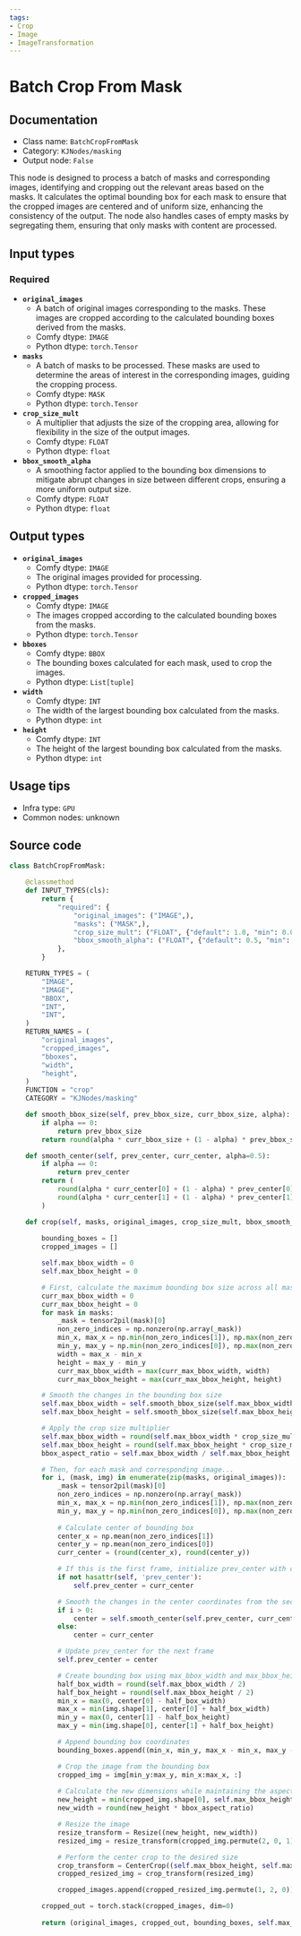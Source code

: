 ```yaml
---
tags:
- Crop
- Image
- ImageTransformation
---
```


# Batch Crop From Mask
## Documentation
- Class name: `BatchCropFromMask`
- Category: `KJNodes/masking`
- Output node: `False`

This node is designed to process a batch of masks and corresponding images, identifying and cropping out the relevant areas based on the masks. It calculates the optimal bounding box for each mask to ensure that the cropped images are centered and of uniform size, enhancing the consistency of the output. The node also handles cases of empty masks by segregating them, ensuring that only masks with content are processed.
## Input types
### Required
- **`original_images`**
    - A batch of original images corresponding to the masks. These images are cropped according to the calculated bounding boxes derived from the masks.
    - Comfy dtype: `IMAGE`
    - Python dtype: `torch.Tensor`
- **`masks`**
    - A batch of masks to be processed. These masks are used to determine the areas of interest in the corresponding images, guiding the cropping process.
    - Comfy dtype: `MASK`
    - Python dtype: `torch.Tensor`
- **`crop_size_mult`**
    - A multiplier that adjusts the size of the cropping area, allowing for flexibility in the size of the output images.
    - Comfy dtype: `FLOAT`
    - Python dtype: `float`
- **`bbox_smooth_alpha`**
    - A smoothing factor applied to the bounding box dimensions to mitigate abrupt changes in size between different crops, ensuring a more uniform output size.
    - Comfy dtype: `FLOAT`
    - Python dtype: `float`
## Output types
- **`original_images`**
    - Comfy dtype: `IMAGE`
    - The original images provided for processing.
    - Python dtype: `torch.Tensor`
- **`cropped_images`**
    - Comfy dtype: `IMAGE`
    - The images cropped according to the calculated bounding boxes from the masks.
    - Python dtype: `torch.Tensor`
- **`bboxes`**
    - Comfy dtype: `BBOX`
    - The bounding boxes calculated for each mask, used to crop the images.
    - Python dtype: `List[tuple]`
- **`width`**
    - Comfy dtype: `INT`
    - The width of the largest bounding box calculated from the masks.
    - Python dtype: `int`
- **`height`**
    - Comfy dtype: `INT`
    - The height of the largest bounding box calculated from the masks.
    - Python dtype: `int`
## Usage tips
- Infra type: `GPU`
- Common nodes: unknown


## Source code
```python
class BatchCropFromMask:

    @classmethod
    def INPUT_TYPES(cls):
        return {
            "required": {
                "original_images": ("IMAGE",),
                "masks": ("MASK",),
                "crop_size_mult": ("FLOAT", {"default": 1.0, "min": 0.0, "max": 10.0, "step": 0.001}),
                "bbox_smooth_alpha": ("FLOAT", {"default": 0.5, "min": 0.0, "max": 1.0, "step": 0.01}),
            },
        }

    RETURN_TYPES = (
        "IMAGE",
        "IMAGE",
        "BBOX",
        "INT",
        "INT",
    )
    RETURN_NAMES = (
        "original_images",
        "cropped_images",
        "bboxes",
        "width",
        "height",
    )
    FUNCTION = "crop"
    CATEGORY = "KJNodes/masking"

    def smooth_bbox_size(self, prev_bbox_size, curr_bbox_size, alpha):
        if alpha == 0:
            return prev_bbox_size
        return round(alpha * curr_bbox_size + (1 - alpha) * prev_bbox_size)

    def smooth_center(self, prev_center, curr_center, alpha=0.5):
        if alpha == 0:
            return prev_center
        return (
            round(alpha * curr_center[0] + (1 - alpha) * prev_center[0]),
            round(alpha * curr_center[1] + (1 - alpha) * prev_center[1])
        )

    def crop(self, masks, original_images, crop_size_mult, bbox_smooth_alpha):
 
        bounding_boxes = []
        cropped_images = []

        self.max_bbox_width = 0
        self.max_bbox_height = 0

        # First, calculate the maximum bounding box size across all masks
        curr_max_bbox_width = 0
        curr_max_bbox_height = 0
        for mask in masks:
            _mask = tensor2pil(mask)[0]
            non_zero_indices = np.nonzero(np.array(_mask))
            min_x, max_x = np.min(non_zero_indices[1]), np.max(non_zero_indices[1])
            min_y, max_y = np.min(non_zero_indices[0]), np.max(non_zero_indices[0])
            width = max_x - min_x
            height = max_y - min_y
            curr_max_bbox_width = max(curr_max_bbox_width, width)
            curr_max_bbox_height = max(curr_max_bbox_height, height)

        # Smooth the changes in the bounding box size
        self.max_bbox_width = self.smooth_bbox_size(self.max_bbox_width, curr_max_bbox_width, bbox_smooth_alpha)
        self.max_bbox_height = self.smooth_bbox_size(self.max_bbox_height, curr_max_bbox_height, bbox_smooth_alpha)

        # Apply the crop size multiplier
        self.max_bbox_width = round(self.max_bbox_width * crop_size_mult)
        self.max_bbox_height = round(self.max_bbox_height * crop_size_mult)
        bbox_aspect_ratio = self.max_bbox_width / self.max_bbox_height

        # Then, for each mask and corresponding image...
        for i, (mask, img) in enumerate(zip(masks, original_images)):
            _mask = tensor2pil(mask)[0]
            non_zero_indices = np.nonzero(np.array(_mask))
            min_x, max_x = np.min(non_zero_indices[1]), np.max(non_zero_indices[1])
            min_y, max_y = np.min(non_zero_indices[0]), np.max(non_zero_indices[0])
            
            # Calculate center of bounding box
            center_x = np.mean(non_zero_indices[1])
            center_y = np.mean(non_zero_indices[0])
            curr_center = (round(center_x), round(center_y))

            # If this is the first frame, initialize prev_center with curr_center
            if not hasattr(self, 'prev_center'):
                self.prev_center = curr_center

            # Smooth the changes in the center coordinates from the second frame onwards
            if i > 0:
                center = self.smooth_center(self.prev_center, curr_center, bbox_smooth_alpha)
            else:
                center = curr_center

            # Update prev_center for the next frame
            self.prev_center = center

            # Create bounding box using max_bbox_width and max_bbox_height
            half_box_width = round(self.max_bbox_width / 2)
            half_box_height = round(self.max_bbox_height / 2)
            min_x = max(0, center[0] - half_box_width)
            max_x = min(img.shape[1], center[0] + half_box_width)
            min_y = max(0, center[1] - half_box_height)
            max_y = min(img.shape[0], center[1] + half_box_height)

            # Append bounding box coordinates
            bounding_boxes.append((min_x, min_y, max_x - min_x, max_y - min_y))

            # Crop the image from the bounding box
            cropped_img = img[min_y:max_y, min_x:max_x, :]
            
            # Calculate the new dimensions while maintaining the aspect ratio
            new_height = min(cropped_img.shape[0], self.max_bbox_height)
            new_width = round(new_height * bbox_aspect_ratio)

            # Resize the image
            resize_transform = Resize((new_height, new_width))
            resized_img = resize_transform(cropped_img.permute(2, 0, 1))

            # Perform the center crop to the desired size
            crop_transform = CenterCrop((self.max_bbox_height, self.max_bbox_width)) # swap the order here if necessary
            cropped_resized_img = crop_transform(resized_img)

            cropped_images.append(cropped_resized_img.permute(1, 2, 0))

        cropped_out = torch.stack(cropped_images, dim=0)
        
        return (original_images, cropped_out, bounding_boxes, self.max_bbox_width, self.max_bbox_height, )

```
